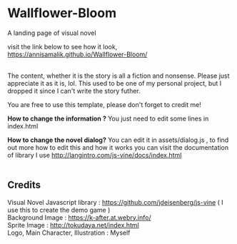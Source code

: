 # Wallflower-Bloom
A landing page of visual novel <br>

visit the link below to see how it look, <br>
https://annisamalik.github.io/Wallflower-Bloom/ <br><br>

The content, whether it is the story is all a fiction and nonsense. Please just appreciate it as it is, lol. This used to be one of my personal project, but I dropped it since I can't write the story futher. <br>

You are free to use this template, please don't forget to credit me! <br>

<b>How to change the information ?</b>
You just need to edit some lines in index.html

<b>How to change the novel dialog?</b>
You can edit it in assets/dialog.js , to find out more how to edit this and how it works you can visit the documentation of library I use http://langintro.com/js-vine/docs/index.html
<br><br>

## Credits
Visual Novel Javascript library : https://github.com/jdeisenberg/js-vine ( I use this to create the demo game ) <br>
Background Image : https://k-after.at.webry.info/ <br>
Sprite Image : http://tokudaya.net/index.html <br>
Logo, Main Character, Illustration : Myself <br>

